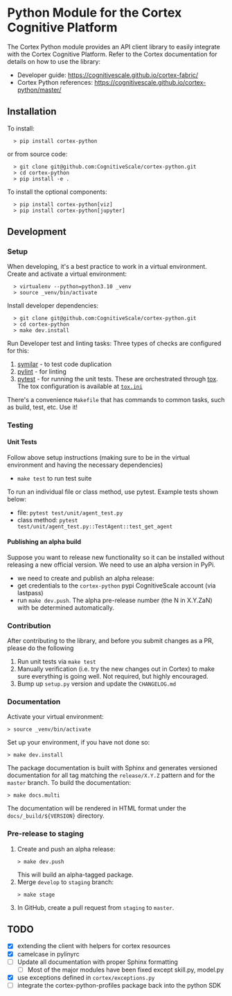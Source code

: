 # Python Module for the Cortex Cognitive Platform

The Cortex Python module provides an API client library to easily integrate with the Cortex Cognitive Platform. 
Refer to the Cortex documentation for details on how to use the library: 

- Developer guide: https://cognitivescale.github.io/cortex-fabric/
- Cortex Python references: https://cognitivescale.github.io/cortex-python/master/

## Installation

To install: 
```
  > pip install cortex-python
```

or from source code:
```
  > git clone git@github.com:CognitiveScale/cortex-python.git
  > cd cortex-python
  > pip install -e .
```

To install the optional components: 
```
  > pip install cortex-python[viz]
  > pip install cortex-python[jupyter]
```

## Development 

### Setup

When developing, it's a best practice to work in a virtual environment. Create and activate a virtual environment:
```
  > virtualenv --python=python3.10 _venv
  > source _venv/bin/activate
```

Install developer dependencies:

```
  > git clone git@github.com:CognitiveScale/cortex-python.git
  > cd cortex-python
  > make dev.install
```

Run Developer test and linting tasks:
Three types of checks are configured for this:
1. [symilar](https://pylint.readthedocs.io/en/v2.16.2/symilar.html) - to test code duplication
2. [pylint](https://pylint.readthedocs.io/en/v2.16.2/) - for linting
3. [pytest](https://docs.pytest.org/en/7.2.x/) - for running the unit tests. These are orchestrated through [tox](https://tox.wiki/en/3.27.1/). The tox configuration is available at [`tox.ini`](/tox.ini)

There's a convenience `Makefile` that has commands to common tasks, such as build, test, etc. Use it!

### Testing

#### Unit Tests

Follow above setup instructions (making sure to be in the virtual environment and having the necessary dependencies)

- `make test` to run test suite

To run an individual file or class method, use pytest. Example tests shown below:

- file: `pytest test/unit/agent_test.py` 
- class method: `pytest test/unit/agent_test.py::TestAgent::test_get_agent`

#### Publishing an alpha build

Suppose you want to release new functionality so it can be installed without releasing a new official version. We need to use an alpha version in PyPi.

- we need to create and publish an alpha release:
- get credentials to the `cortex-python` pypi CognitiveScale account (via lastpass)
- run `make dev.push`. The alpha pre-release number (the N in X.Y.ZaN) with be determined automatically.

### Contribution 

After contributing to the library, and before you submit changes as a PR, please do the following

1. Run unit tests via `make test`
2. Manually verification (i.e. try the new changes out in Cortex) to make sure everything is going well. Not required, but highly encouraged.
3. Bump up `setup.py` version and update the `CHANGELOG.md` 

### Documentation

Activate your virtual environment:
```
> source _venv/bin/activate
```

Set up your environment, if you have not done so:
```
> make dev.install 
```

The package documentation is built with Sphinx and generates versioned documentation for all tag matching the `release/X.Y.Z` pattern and for the `master` branch. To build the documentation:

```
> make docs.multi
```
The documentation will be rendered in HTML format under the `docs/_build/${VERSION}` directory.

### Pre-release to staging

1. Create and push an alpha release:
    ```
    > make dev.push
    ```
    This will build an alpha-tagged package.
2. Merge `develop` to `staging` branch:
    ```
    > make stage
    ```
3. In GitHub, create a pull request from `staging` to `master`.


## TODO
- [x] extending the client with helpers for cortex resources 
- [x] camelcase in pylinyrc
- [ ] Update all documentation with proper Sphinx formatting
  - [ ] Most of the major modules have been fixed except skill.py, model.py
- [x] use exceptions defined in `cortex/exceptions.py`
- [ ] integrate the cortex-python-profiles package back into the python SDK